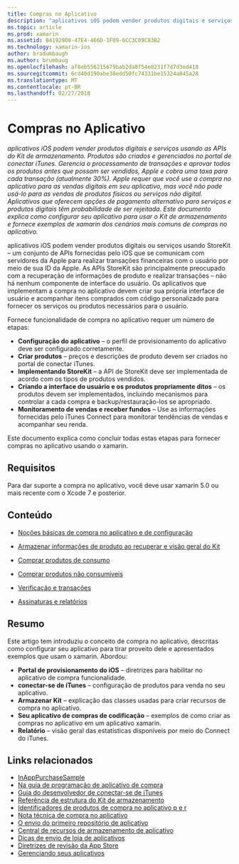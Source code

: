 ```yaml
---
title: Compras no Aplicativo
description: "aplicativos iOS podem vender produtos digitais e serviços usando as APIs do Kit de armazenamento. Produtos são criados e gerenciados no portal de conectar iTunes. Gerencia o processamento de transações e aprovar todos os produtos antes que possam ser vendidos, Apple e cobra uma taxa para cada transação (atualmente 30%). Apple requer que você use a compra no aplicativo para as vendas digitais em seu aplicativo, mas você não pode usá-lo para as vendas de produtos físicos ou serviços não digital. Aplicativos que oferecem opções de pagamento alternativo para serviços e produtos digitais têm probabilidade de ser rejeitada. Este documento explica como configurar seu aplicativo para usar o Kit de armazenamento e fornece exemplos de xamarin dos cenários mais comuns de compras no aplicativo."
ms.topic: article
ms.prod: xamarin
ms.assetid: B41929D8-47E4-466D-1F09-6CC3C09C83B2
ms.technology: xamarin-ios
author: bradumbaugh
ms.author: brumbaug
ms.openlocfilehash: af8eb556215679bab2da8f54e8231f7d7d3ed418
ms.sourcegitcommit: 6cd40d190abe38edd50fc74331be15324a845a28
ms.translationtype: MT
ms.contentlocale: pt-BR
ms.lasthandoff: 02/27/2018
---
```

# <a name="in-app-purchasing"></a>Compras no Aplicativo

_aplicativos iOS podem vender produtos digitais e serviços usando as APIs do Kit de armazenamento. Produtos são criados e gerenciados no portal de conectar iTunes. Gerencia o processamento de transações e aprovar todos os produtos antes que possam ser vendidos, Apple e cobra uma taxa para cada transação (atualmente 30%). Apple requer que você use a compra no aplicativo para as vendas digitais em seu aplicativo, mas você não pode usá-lo para as vendas de produtos físicos ou serviços não digital. Aplicativos que oferecem opções de pagamento alternativo para serviços e produtos digitais têm probabilidade de ser rejeitada. Este documento explica como configurar seu aplicativo para usar o Kit de armazenamento e fornece exemplos de xamarin dos cenários mais comuns de compras no aplicativo._


aplicativos iOS podem vender produtos digitais ou serviços usando StoreKit – um conjunto de APIs fornecidas pelo iOS que se comunicam com servidores da Apple para realizar transações financeiras com o usuário por meio de sua ID da Apple. As APIs StoreKit são principalmente preocupado com a recuperação de informações de produto e realizar transações – não há nenhum componente de interface do usuário. Os aplicativos que implementam a compra no aplicativo devem criar sua própria interface de usuário e acompanhar itens comprados com código personalizado para fornecer os serviços ou produtos necessários para o usuário.

Fornece funcionalidade de compra no aplicativo requer um número de etapas:

-  **Configuração do aplicativo** – o perfil de provisionamento do aplicativo deve ser configurado corretamente.
-  **Criar produtos** – preços e descrições de produto devem ser criados no portal de conectar iTunes.
-  **Implementando StoreKit** – a API de StoreKit deve ser implementada de acordo com os tipos de produtos vendidos.
-  **Criando a interface do usuário e os produtos propriamente ditos** – os produtos devem ser implementados, incluindo mecanismos para controlar a cada compra e backup/restauração-los se apropriado.
-  **Monitoramento de vendas e receber fundos** – Use as informações fornecidas pelo iTunes Connect para monitorar tendências de vendas e acompanhar seu renda.


Este documento explica como concluir todas estas etapas para fornecer compras no aplicativo usando o xamarin.


## <a name="requirements"></a>Requisitos

Para dar suporte a compra no aplicativo, você deve usar xamarin 5.0 ou mais recente com o Xcode 7 e posterior.

## <a name="contents"></a>Conteúdo

 * [Noções básicas de compra no aplicativo e de configuração](~/ios/platform/in-app-purchasing/in-app-purchase-basics-and-configuration.md)

 * [Armazenar informações de produto ao recuperar e visão geral do Kit](~/ios/platform/in-app-purchasing/store-kit-overview-and-retreiving-product-information.md)

 * [Comprar produtos de consumo](~/ios/platform/in-app-purchasing/purchasing-consumable-products.md)

 * [Comprar produtos não consumíveis](~/ios/platform/in-app-purchasing/purchasing-non-consumable-products.md)

 * [Verificação e transações](~/ios/platform/in-app-purchasing/transactions-and-verification.md)

 * [Assinaturas e relatórios](~/ios/platform/in-app-purchasing/subscriptions-and-reporting.md)


## <a name="summary"></a>Resumo

Este artigo tem introduziu o conceito de compra no aplicativo, descritas como configurar seu aplicativo para tirar proveito dele e apresentados exemplos que usam o xamarin. Abordou:

-  **Portal de provisionamento do iOS** – diretrizes para habilitar no aplicativo de compra funcionalidade.
-  **conectar-se de iTunes** – configuração de produtos para venda no seu aplicativo.
-  **Armazenar Kit** – explicação das classes usadas para criar recursos de compra no aplicativo.
-  **Seu aplicativo de compras de codificação** – exemplos de como criar as compras no aplicativo em um aplicativo xamarin.
-  **Relatório** – visão geral das estatísticas disponíveis por meio do Connect do iTunes.


## <a name="related-links"></a>Links relacionados

- [InAppPurchaseSample](https://developer.xamarin.com/samples/StoreKit/)
- [Na guia de programação de aplicativo de compra](https://developer.apple.com/library/ios/documentation/NetworkingInternet/Conceptual/StoreKitGuide/Introduction.html)
- [Guia do desenvolvedor de conectar-se de iTunes](https://developer.apple.com/library/ios/documentation/LanguagesUtilities/Conceptual/iTunesConnect_Guide/iTunesConnect_Guide.pdf)
- [Referência de estrutura do Kit de armazenamento](https://developer.apple.com/library/ios/documentation/StoreKit/Reference/StoreKit_Collection/StoreKit_Collection.pdf)
- [Identificadores de produtos de compra no aplicativo p e r](https://developer.apple.com/library/ios/#qa/qa1329/_index.html)
- [Nota técnica de compra no aplicativo](https://developer.apple.com/library/ios/#technotes/tn2259/_index.html)
- [O envio do primeiro repositório de aplicativo](https://developer.apple.com/library/ios/documentation/IDEs/Conceptual/AppDistributionGuide/Introduction/Introduction.html)
- [Central de recursos de armazenamento de aplicativo](https://developer.apple.com/appstore/index.html)
- [Dicas de envio de loja de aplicativos](https://developer.apple.com/appstore/resources/submission/tips.html)
- [Diretrizes de revisão da App Store](https://developer.apple.com/appstore/resources/approval/guidelines.html)
- [Gerenciando seus aplicativos](https://developer.apple.com/appstore/resources/managing/index.html)
